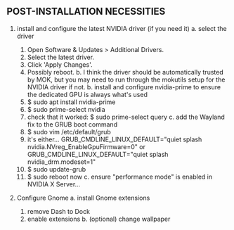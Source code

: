 
## POST-INSTALLATION NECESSITIES

1. install and configure the latest NVIDIA driver (if you need it)
  a. select the driver
    1. Open Software & Updates > Additional Drivers.
    2. Select the latest driver.
    3. Click 'Apply Changes'.
    4. Possibly reboot.
  b. I think the driver should be automatically trusted by MOK,
       but you may need to run through the mokutils setup for the NVIDIA driver if not.
  b. install and configure nvidia-prime to ensure the dedicated GPU is always what's used
    1. $ sudo apt install nvidia-prime
    2. $ sudo prime-select nvidia
    3. check that it worked: $ sudo prime-select query
  c. add the Wayland fix to the GRUB boot command
    1. $ sudo vim /etc/default/grub
    2. it's either...
        GRUB_CMDLINE_LINUX_DEFAULT="quiet splash nvidia.NVreg_EnableGpuFirmware=0"
      or
        GRUB_CMDLINE_LINUX_DEFAULT="quiet splash nvidia_drm.modeset=1"
    3. $ sudo update-grub
    4. $ sudo reboot now
  c. ensure "performance mode" is enabled in NVIDIA X Server...

2. Configure Gnome
  a. install Gnome extensions
    1. remove Dash to Dock
    2. enable extensions
  b. (optional) change wallpaper
